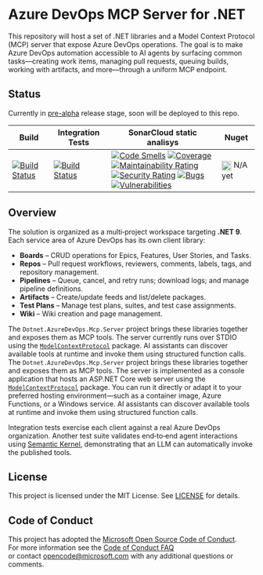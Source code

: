 # Azure DevOps MCP Server for .NET

This repository will host a set of .NET libraries and a Model Context Protocol (MCP) server that expose Azure DevOps operations. The goal is to make Azure DevOps automation accessible to AI agents by surfacing common tasks—creating work items, managing pull requests, queuing builds, working with artifacts, and more—through a uniform MCP endpoint.

## Status

Currently in [pre-alpha](https://en.wikipedia.org/wiki/Software_release_life_cycle#Pre-alpha) release stage, soon will be deployed to this repo.

| Build | Integration Tests | SonarCloud static analisys | Nuget |  
|-------|------------|-----------------|-------|
|  [![Build Status](https://dev.azure.com/Chanlabs/Dotnet.AzureDevOps/_apis/build/status%2FBuild?branchName=main)](https://github.com/Jordiag/azure-devops-mcp-server)|[![Build Status](https://dev.azure.com/Chanlabs/Dotnet.AzureDevOps/_apis/build/status%2FIntegration%20Tests?branchName=main)](https://github.com/Jordiag/azure-devops-mcp-server)   |       [![Code Smells](https://sonarcloud.io/api/project_badges/measure?project=Chanlabs_Dotnet.AzureDevOps&metric=code_smells)](https://sonarcloud.io/summary/new_code?id=Chanlabs_Dotnet.AzureDevOps) [![Coverage](https://sonarcloud.io/api/project_badges/measure?project=Chanlabs_Dotnet.AzureDevOps&metric=coverage)](https://sonarcloud.io/summary/new_code?id=Chanlabs_Dotnet.AzureDevOps)[![Maintainability Rating](https://sonarcloud.io/api/project_badges/measure?project=Chanlabs_Dotnet.AzureDevOps&metric=sqale_rating)](https://sonarcloud.io/summary/new_code?id=Chanlabs_Dotnet.AzureDevOps)<br> [![Security Rating](https://sonarcloud.io/api/project_badges/measure?project=Chanlabs_Dotnet.AzureDevOps&metric=security_rating)](https://sonarcloud.io/summary/new_code?id=Chanlabs_Dotnet.AzureDevOps) [![Bugs](https://sonarcloud.io/api/project_badges/measure?project=Chanlabs_Dotnet.AzureDevOps&metric=bugs)](https://sonarcloud.io/summary/new_code?id=Chanlabs_Dotnet.AzureDevOps) [![Vulnerabilities](https://sonarcloud.io/api/project_badges/measure?project=Chanlabs_Dotnet.AzureDevOps&metric=vulnerabilities)](https://sonarcloud.io/summary/new_code?id=Chanlabs_Dotnet.AzureDevOps) | <img src="https://user-images.githubusercontent.com/8865104/208910828-d9a283f0-d8f4-4fc2-ac45-a8b5ac65b2e7.svg" alt="not-available" width="20" height="20" align="center" /> N/A yet  |


## Overview

The solution is organized as a multi‑project workspace targeting **.NET 9**. Each service area of Azure DevOps has its own client library:

* **Boards** – CRUD 
operations for Epics, Features, User Stories, and Tasks.
* **Repos** – Pull request workflows, reviewers, comments, labels, tags, and repository management.
* **Pipelines** – Queue, cancel, and retry runs; download logs; and manage pipeline definitions.
* **Artifacts** – Create/update feeds and list/delete packages.
* **Test Plans** – Manage test plans, suites, and test case assignments.
* **Wiki** – Wiki creation and page management.

The `Dotnet.AzureDevOps.Mcp.Server` project brings these libraries together and exposes them as MCP tools. The server currently runs over STDIO using the [`ModelContextProtocol`](https://github.com/modelcontextprotocol) package. AI assistants can discover available tools at runtime and invoke them using structured function calls.
The `Dotnet.AzureDevOps.Mcp.Server` project brings these libraries together and exposes them as MCP tools. The server is implemented as a console application that hosts an ASP.NET Core web server using the [`ModelContextProtocol`](https://github.com/modelcontextprotocol) package. You can run it directly or adapt it to your preferred hosting environment—such as a container image, Azure Functions, or a Windows service. AI assistants can discover available tools at runtime and invoke them using structured function calls.

Integration tests exercise each client against a real Azure DevOps organization. Another test suite validates end‑to‑end agent interactions using [Semantic Kernel](https://github.com/microsoft/semantic-kernel), demonstrating that an LLM can automatically invoke the published tools.

## License

This project is licensed under the MIT License. See [LICENSE](LICENSE) for details.

## Code of Conduct

This project has adopted the [Microsoft Open Source Code of Conduct](https://opensource.microsoft.com/codeofconduct/).  
For more information see the [Code of Conduct FAQ](https://opensource.microsoft.com/codeofconduct/faq/)  
or contact [opencode@microsoft.com](mailto:opencode@microsoft.com) with any additional questions or comments.  
